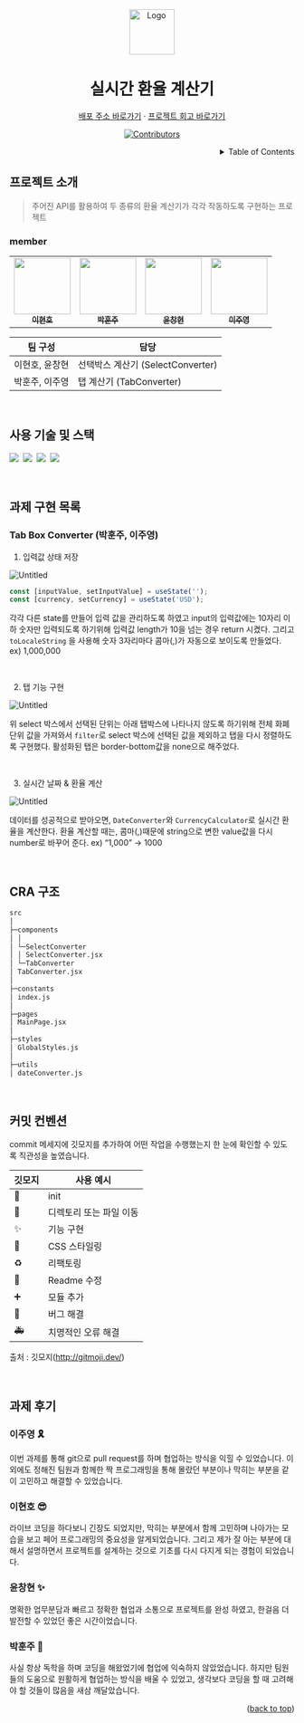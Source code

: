 <!-- PROJECT LOGO -->
<div align="center">
  <img src="https://i.pinimg.com/originals/a7/f2/b2/a7f2b2c622726633c316b36bd1fcf064.png" alt="Logo" width="80" height="80">
  <h1>실시간 환율 계산기</h1>
  <p>
    <a href="https://currency-converter-w.netlify.app/">배포 주소 바로가기</a>
    ·
    <a href="https://devjoylee.github.io/currency-converter/">프로젝트 회고 바로가기</a>
  </p>

[![Contributors][contributors-shield]][contributors-url]

[contributors-shield]: https://img.shields.io/github/contributors/devjoylee/currency-converter.svg?style=for-the-badge
[contributors-url]: https://github.com/devjoylee/currency-converter/graphs/contributors

</div>

<!-- TABLE OF CONTENTS -->
<details align="right">
  <summary>Table of Contents</summary>
    <div><a href="#프로젝트-소개">프로젝트 소개</a></div>
    <div><a href="#기술-스택">기술 스택</a></div>
    <div><a href="#과제-구현-목록">과제 구현 목록</a></div>
    <div><a href="#CRA-구조">CRA 구조</a></div>
    <div><a href="#커밋-컨벤션">커밋 컨벤션</a></div>
    <div><a href="#과제-후기">과제 후기</a></div>
</details>

## 프로젝트 소개

> 주어진 API를 활용하여 두 종류의 환율 계산기가 각각 작동하도록 구현하는 프로젝트

### member

<table>
  <tr>
        </td>
      <td align="center">
      <a href="https://github.com/LEEHYUNHO2001"
        ><img
          src="https://avatars.githubusercontent.com/LEEHYUNHO2001"
          width="100px;"
          alt=""
        /><br /><sub><b>이현호</b></sub></a>
    <br />
    </td>
    <td align="center">
      <a href="https://github.com/hoonjoo-park"
        ><img
          src="https://avatars.githubusercontent.com/hoonjoo-park"
          width="100px;"
          alt=""
        /><br /><sub><b>박훈주</b></sub></a
      ><br />
    </td>
    <td align="center">
      <a href="https://github.com/Yoon-CH"
        ><img
          src="https://avatars.githubusercontent.com/Yoon-CH"
          width="100px;"
          alt=""
        /><br /><sub><b>윤창현</b></sub></a
      ><br />
    </td>
    <td align="center">
      <a href="https://github.com/devjoylee"
        ><img
          src="https://avatars.githubusercontent.com/devjoylee"
          width="100px;"
          alt=""
        /><br /><sub><b>이주영</b></sub></a
      ><br />
  </tr>
</table>

| 팀 구성        | 담당                              |
| -------------- | --------------------------------- |
| 이현호, 윤창현 | 선택박스 계산기 (SelectConverter) |
| 박훈주, 이주영 | 탭 계산기 (TabConverter)          |

<br/>

## 사용 기술 및 스택

<img src="https://img.shields.io/badge/html5-E34F26?style=for-the-badge&logo=html5&logoColor=white" style="display:">&nbsp;&nbsp;<img src="https://img.shields.io/badge/css-1572B6?style=for-the-badge&logo=css3&logoColor=white">&nbsp;&nbsp;<img src="https://img.shields.io/badge/javascript-F7DF1E?style=for-the-badge&logo=javascript&logoColor=black">&nbsp;&nbsp;<img src="https://img.shields.io/badge/react-61DAFB?style=for-the-badge&logo=react&logoColor=black">

<br/>

## 과제 구현 목록

### **Tab Box Converter (박훈주, 이주영)**

1. 입력값 상태 저장

![Untitled](https://user-images.githubusercontent.com/68415905/154837797-6f5b9bb5-eebb-4a9f-9b4f-8fc47bc9c815.png)

```jsx
const [inputValue, setInputValue] = useState('');
const [currency, setCurrency] = useState('USD');
```

각각 다른 state를 만들어 입력 값을 관리하도록 하였고 input의 입력값에는 10자리 이하 숫자만 입력되도록 하기위해 입력값 length가 10을 넘는 경우 return 시켰다. 그리고 `toLocaleString` 을 사용해 숫자 3자리마다 콤마(,)가 자동으로 보이도록 만들었다. ex) 1,000,000

<br/>

2. 탭 기능 구현

![Untitled](https://user-images.githubusercontent.com/68415905/154838315-42884797-688c-43c6-aab6-bc06f9b33f2a.JPG)

위 select 박스에서 선택된 단위는 아래 탭박스에 나타나지 않도록 하기위해 전체 화폐단위 값을 가져와서 `filter`로 select 박스에 선택된 값을 제외하고 탭을 다시 정렬하도록 구현했다. 활성화된 탭은 border-bottom값을 none으로 해주었다.

<br />

3. 실시간 날짜 & 환율 계산

![Untitled](https://user-images.githubusercontent.com/68415905/154838566-6341a0f4-bad8-4f66-b706-f6accb9e7488.jpg)

데이터를 성공적으로 받아오면, `DateConverter`와 `CurrencyCalculator`로 실시간 환율을 계산한다. 환율 계산할 때는, 콤마(,)때문에 string으로 변한 value값을 다시 number로 바꾸어 준다. ex) “1,000” → 1000

<br/>

## CRA 구조

```markdown
src
│
├─components
│ │  
│ └─SelectConverter  
│ │ SelectConverter.jsx
│ └─TabConverter
│ TabConverter.jsx
│
├─constants
│ index.js
│
├─pages
│ MainPage.jsx
│
├─styles
│ GlobalStyles.js
│
├─utils
│ dateConverter.js
```

<br/>

## 커밋 컨벤션

commit 메세지에 깃모지를 추가하여 어떤 작업을 수행했는지 한 눈에 확인할 수 있도록 직관성을 높였습니다.

| 깃모지 | 사용 예시               |
| ------ | ----------------------- |
| 🎉     | init                    |
| 🚚     | 디렉토리 또는 파일 이동 |
| ✨     | 기능 구현               |
| 💄     | CSS 스타일링            |
| ♻️     | 리팩토링                |
| 📝     | Readme 수정             |
| ➕     | 모듈 추가               |
| 🐛     | 버그 해결               |
| 🚑️    | 치명적인 오류 해결      |

출처 : 깃모지(http://gitmoji.dev/)

<br/>

## 과제 후기

### 이주영 🎗

이번 과제를 통해 git으로 pull request를 하며 협업하는 방식을 익힐 수 있었습니다. 이외에도 정해진 팀원과 함께한 짝 프로그래밍을 통해 몰랐던 부분이나 막히는 부분을 같이 고민하고 해결할 수 있었습니다.

### 이현호 😎

라이브 코딩을 하다보니 긴장도 되었지만, 막히는 부분에서 함께 고민하며 나아가는 모습을 보고 페어 프로그래밍의 중요성을 알게되었습니다. 그리고 제가 잘 아는 부분에 대해서 설명하면서 프로젝트를 설계하는 것으로 기초를 다시 다지게 되는 경험이 되었습니다.

### 윤창현 ✨

명확한 업무분담과 빠르고 정확한 협업과 소통으로 프로젝트를 완성 하였고, 한걸음 더 발전할 수 있었던 좋은 시간이었습니다.

### 박훈주 🎅

사실 항상 독학을 하며 코딩을 해왔었기에 협업에 익숙하지 않았었습니다. 하지만 팀원들의 도움으로 원활하게 협업하는 방식을 배울 수 있었고, 생각보다 코딩을 할 때 고려해야 할 것들이 많음을 새삼 깨달았습니다.

<p align="right">(<a href="#top">back to top</a>)</p>
